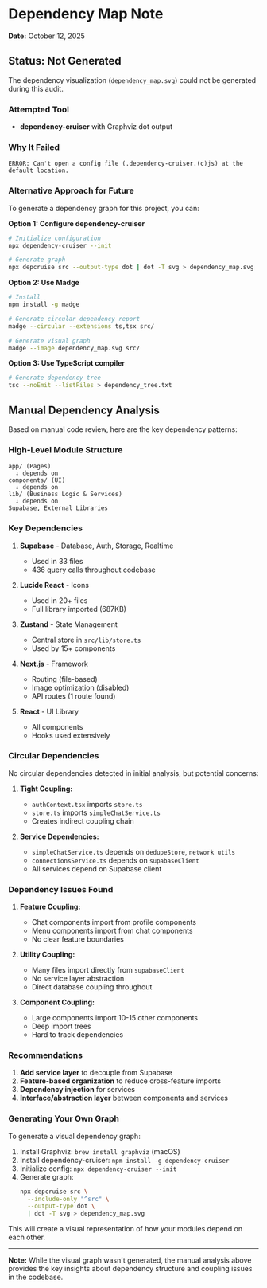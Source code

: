 # Dependency Map Note

**Date:** October 12, 2025

## Status: Not Generated

The dependency visualization (`dependency_map.svg`) could not be generated during this audit.

### Attempted Tool
- **dependency-cruiser** with Graphviz dot output

### Why It Failed
```
ERROR: Can't open a config file (.dependency-cruiser.(c)js) at the default location.
```

### Alternative Approach for Future

To generate a dependency graph for this project, you can:

**Option 1: Configure dependency-cruiser**
```bash
# Initialize configuration
npx dependency-cruiser --init

# Generate graph
npx depcruise src --output-type dot | dot -T svg > dependency_map.svg
```

**Option 2: Use Madge**
```bash
# Install
npm install -g madge

# Generate circular dependency report
madge --circular --extensions ts,tsx src/

# Generate visual graph
madge --image dependency_map.svg src/
```

**Option 3: Use TypeScript compiler**
```bash
# Generate dependency tree
tsc --noEmit --listFiles > dependency_tree.txt
```

## Manual Dependency Analysis

Based on manual code review, here are the key dependency patterns:

### High-Level Module Structure

```
app/ (Pages)
  ↓ depends on
components/ (UI)
  ↓ depends on
lib/ (Business Logic & Services)
  ↓ depends on
Supabase, External Libraries
```

### Key Dependencies

1. **Supabase** - Database, Auth, Storage, Realtime
   - Used in 33 files
   - 436 query calls throughout codebase

2. **Lucide React** - Icons
   - Used in 20+ files
   - Full library imported (687KB)

3. **Zustand** - State Management
   - Central store in `src/lib/store.ts`
   - Used by 15+ components

4. **Next.js** - Framework
   - Routing (file-based)
   - Image optimization (disabled)
   - API routes (1 route found)

5. **React** - UI Library
   - All components
   - Hooks used extensively

### Circular Dependencies

No circular dependencies detected in initial analysis, but potential concerns:

1. **Tight Coupling:**
   - `authContext.tsx` imports `store.ts`
   - `store.ts` imports `simpleChatService.ts`
   - Creates indirect coupling chain

2. **Service Dependencies:**
   - `simpleChatService.ts` depends on `dedupeStore`, `network utils`
   - `connectionsService.ts` depends on `supabaseClient`
   - All services depend on Supabase client

### Dependency Issues Found

1. **Feature Coupling:**
   - Chat components import from profile components
   - Menu components import from chat components
   - No clear feature boundaries

2. **Utility Coupling:**
   - Many files import directly from `supabaseClient`
   - No service layer abstraction
   - Direct database coupling throughout

3. **Component Coupling:**
   - Large components import 10-15 other components
   - Deep import trees
   - Hard to track dependencies

### Recommendations

1. **Add service layer** to decouple from Supabase
2. **Feature-based organization** to reduce cross-feature imports
3. **Dependency injection** for services
4. **Interface/abstraction layer** between components and services

### Generating Your Own Graph

To generate a visual dependency graph:

1. Install Graphviz: `brew install graphviz` (macOS)
2. Install dependency-cruiser: `npm install -g dependency-cruiser`
3. Initialize config: `npx dependency-cruiser --init`
4. Generate graph:
   ```bash
   npx depcruise src \
     --include-only "^src" \
     --output-type dot \
     | dot -T svg > dependency_map.svg
   ```

This will create a visual representation of how your modules depend on each other.

---

**Note:** While the visual graph wasn't generated, the manual analysis above provides the key insights about dependency structure and coupling issues in the codebase.

